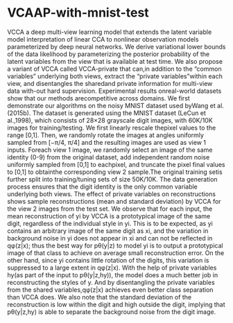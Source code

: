 # VCAAP-with-mnist-test
VCCA a deep multi-view learning model that extends the latent variable model interpretation of linear CCA to nonlinear observation models parameterized by deep neural networks. We derive variational lower bounds of the data likelihood by parameterizing the posterior probability of the latent variables from the view that is available at test time. We also propose a variant of VCCA called VCCA-private that can,in addition to the “common variables” underlying both views, extract the “private variables”within each view, and disentangles the sharedand private information for multi-view data with-out hard supervision.  Experimental results onreal-world datasets show that our methods arecompetitive across domains.
We first demonstrate our algorithms on the noisy MNIST dataset used byWang et al.(2015b). The dataset is generated using the MNIST dataset (LeCun et al.,1998), which consists of 28×28 grayscale digit images, with 60K/10K images for training/testing.  We first linearly rescale thepixel values to the range [0,1]. Then, we randomly rotate the images at angles uniformly sampled from [−π/4, π/4] and the resulting images are used as view 1 inputs. Foreach view 1 image, we randomly select an image of the same identity (0-9) from the original dataset, add independent random noise uniformly sampled from [0,1] to eachpixel, and truncate the pixel final values to [0,1] to obtainthe corresponding view 2 sample.The original training setis further split into training/tuning sets of size 50K/10K. The data generation process ensures that the digit identity is the only common variable underlying both views.
The effect of private variables on reconstructions shows sample reconstructions (mean and standard deviation) by VCCA for the view 2 images from the test set. We observe that for each input, the mean reconstruction of yi by VCCA is a prototypical image of the same digit, regardless of the individual style in yi. This is to be expected, as yi contains an arbitrary image of the same digit as xi, and the variation in background noise in yi does not appear in xi and can not be reflected in qφ(z|x); thus the best way for pθ(y|z) to model yi is to output a prototypical image of that class to achieve on average small reconstruction error. On the other hand, since yi contains little rotation of the digits, this variation is suppressed to a large extent in qφ(z|x).
With the help of private variables hy(as part of the input to pθ(y|z,hy)), the model does a much better job in reconstructing the styles of y. And by disentangling the private variables from the shared variables,qφ(z|x) achieves even better class separation than VCCA does. We also note that the standard deviation of the reconstruction is low within the digit and high outside the digit, implying that pθ(y|z,hy) is able to separate the background noise from the digit image.
